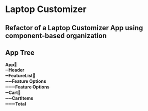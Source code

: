 # Laptop Customizer

## Refactor of a Laptop Customizer App using component-based organization  
  
## App Tree  
**App🔻**   
➖**Header**   
➖**FeatureList**🔻  
➖➖**Feature Options**   
➖➖➖**Feature Options**  
➖**Cart**🔻   
➖➖**CartItems**  
➖➖➖**Total**
